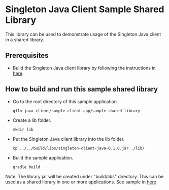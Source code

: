 Singleton Java Client Sample Shared Library
============

This library can be used to demonstrate usage of the Singleton Java client in a shared library.

Prerequisites
------------
 * Build the Singleton Java client library by following the instructions in [here](https://github.com/vmware/singleton/blob/g11n-java-client/README.md).

How to build and run this sample shared library
------------
 * Go to the root directory of this sample application
   ```
   g11n-java-client/sample-client-app/sample-shared-library
   ```
 * Create a lib folder.
   ```
   mkdir lib
   ```
 * Put the Singleton Java client library into the lib folder.
   ```
   cp ../../build/libs/singleton-client-java-0.1.0.jar ./lib/
   ```
 * Build the sample application.
   ```
   gradle build
   ```
Note: The library jar will be created under "build/libs" directory. This can be used as a shared library in one or more applications. See sample in [here](https://github.com/vmware/singleton/blob/g11n-java-client/sample-client-app/sample-app-with-shared-lib/README.md)

